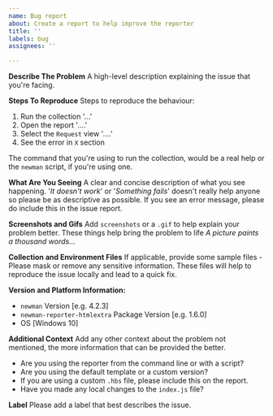 ```yaml
---
name: Bug report
about: Create a report to help improve the reporter
title: ''
labels: bug
assignees: ''

---
```


**Describe The Problem**
A high-level description explaining the issue that you're facing. 

**Steps To Reproduce**
Steps to reproduce the behaviour:

1. Run the collection '...'
2. Open the report '....'
3. Select the `Request` view '....'
4. See the error in `X` section

The command that you're using to run the collection, would be a real help or the `newman` script, if you're using one.

**What Are You Seeing**
A clear and concise description of what you see happening. '_It doesn't work_' or '_Something fails_' doesn't really help anyone so please be as descriptive as possible. If you see an error message, please do include this in the issue report.

**Screenshots and Gifs**
Add `screenshots` or a `.gif` to help explain your problem better. These things help bring the problem to life _A picture paints a thousand words..._

**Collection and Environment Files**
If applicable, provide some sample files - Please mask or remove any sensitive information. These files will help to reproduce the issue locally and lead to a quick fix.

**Version and Platform Information:**
 - `newman` Version [e.g. 4.2.3]
 - `newman-reporter-htmlextra` Package Version [e.g. 1.6.0]
 - OS [Windows 10]

**Additional Context**
Add any other context about the problem not mentioned, the more information that can be provided the better. 

- Are you using the reporter from the command line or with a script? 
- Are you using the default template or a custom version?
- If you are using a custom `.hbs` file, please include this on the report.
- Have you made any local changes to the `index.js` file?

**Label**
Please add a label that best describes the issue.
